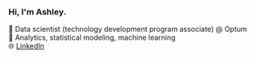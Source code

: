 ### Hi, I'm Ashley.<br>
💼 Data scientist (technology development program associate) @ Optum<br>
🌱 Analytics, statistical modeling, machine learning<br>
🌐 [LinkedIn](https://www.linkedin.com/in/ashleyagorman)
